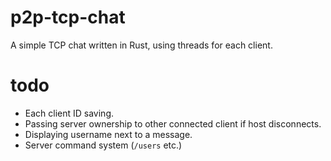 # p2p-tcp-chat
A simple TCP chat written in Rust, using threads for each client.

# todo
 * Each client ID saving.
 * Passing server ownership to other connected client if host disconnects.
 * Displaying username next to a message.
 * Server command system (`/users` etc.)
